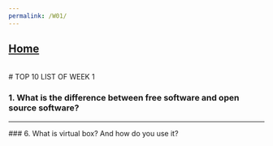 ```yaml
---
permalink: /W01/
---
```


## [Home](lostfocus94.github.io/os202)
<br>
# TOP 10 LIST OF WEEK 1

### 1. What is the difference between free software and open source software?
<hr>
### 6. What is virtual box? And how do you use it?
